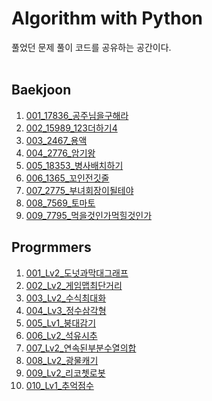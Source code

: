 # Algorithm with Python<br>
풀었던 문제 풀이 코드를 공유하는 공간이다.<br>
<br>

## Baekjoon
1. [001_17836_공주님을구해라](https://github.com/s5unnyjjj/Algorithm/blob/master/01_Baekjoon/001_17836_%EA%B3%B5%EC%A3%BC%EB%8B%98%EC%9D%84%EA%B5%AC%ED%95%B4%EB%9D%BC.py)
2. [002_15989_123더하기4](https://github.com/s5unnyjjj/Algorithm/blob/master/01_Baekjoon/002_15989_123%EB%8D%94%ED%95%98%EA%B8%B04.py)
3. [003_2467_용액](https://github.com/s5unnyjjj/Algorithm/blob/master/01_Baekjoon/003_2467_%EC%9A%A9%EC%95%A1.py)
4. [004_2776_암기왕](https://github.com/s5unnyjjj/Algorithm/blob/master/01_Baekjoon/004_2776_%EC%95%94%EA%B8%B0%EC%99%95.py)
5. [005_18353_병사배치하기](https://github.com/s5unnyjjj/Algorithm/blob/master/01_Baekjoon/005_18353_%EB%B3%91%EC%82%AC%EB%B0%B0%EC%B9%98%ED%95%98%EA%B8%B0.py)
6. [006_1365_꼬인전깃줄](https://github.com/s5unnyjjj/Algorithm/blob/master/01_Baekjoon/006_1365_%EA%BC%AC%EC%9D%B8%EC%A0%84%EA%B9%83%EC%A4%84.py)
7. [007_2775_부녀회장이될테야](https://github.com/s5unnyjjj/Algorithm/blob/master/01_Baekjoon/007_2775_%EB%B6%80%EB%85%80%ED%9A%8C%EC%9E%A5%EC%9D%B4%EB%90%A0%ED%85%8C%EC%95%BC.py)
8. [008_7569_토마토](https://github.com/s5unnyjjj/Algorithm/blob/master/01_Baekjoon/008_7569_%ED%86%A0%EB%A7%88%ED%86%A0.py)
9. [009_7795_먹을것인가먹힐것인가](https://github.com/s5unnyjjj/Algorithm/blob/master/01_Baekjoon/009_7795_%EB%A8%B9%EC%9D%84%EA%B2%83%EC%9D%B8%EA%B0%80%EB%A8%B9%ED%9E%90%EA%B2%83%EC%9D%B8%EA%B0%80.py)

## Progrmmers
1. [001_Lv2_도넛과막대그래프](https://github.com/s5unnyjjj/Algorithm/blob/master/02_Programmers/001_Lv2_%EB%8F%84%EB%84%9B%EA%B3%BC%EB%A7%89%EB%8C%80%EA%B7%B8%EB%9E%98%ED%94%84.py)
2. [002_Lv2_게임맵최단거리](https://github.com/s5unnyjjj/Algorithm/blob/master/02_Programmers/002_Lv2_%EA%B2%8C%EC%9E%84%EB%A7%B5%EC%B5%9C%EB%8B%A8%EA%B1%B0%EB%A6%AC.py)
3. [003_Lv2_수식최대화](https://github.com/s5unnyjjj/Algorithm/blob/master/02_Programmers/003_Lv2_%EC%88%98%EC%8B%9D%EC%B5%9C%EB%8C%80%ED%99%94.py)
4. [004_Lv3_정수삼각형](https://github.com/s5unnyjjj/Algorithm/blob/master/02_Programmers/004_Lv3_%EC%A0%95%EC%88%98%EC%82%BC%EA%B0%81%ED%98%95.py)
5. [005_Lv1_붕대감기](https://github.com/s5unnyjjj/Algorithm/blob/master/02_Programmers/005_Lv1_%EB%B6%95%EB%8C%80%EA%B0%90%EA%B8%B0.py)
6. [006_Lv2_석유시추](https://github.com/s5unnyjjj/Algorithm/blob/master/02_Programmers/006_Lv2_%EC%84%9D%EC%9C%A0%EC%8B%9C%EC%B6%94.py)
7. [007_Lv2_연속된부분수열의합](https://github.com/s5unnyjjj/Algorithm/blob/master/02_Programmers/007_Lv2_%EC%97%B0%EC%86%8D%EB%90%9C%EB%B6%80%EB%B6%84%EC%88%98%EC%97%B4%EC%9D%98%ED%95%A9.py)
8. [008_Lv2_광물캐기](https://github.com/s5unnyjjj/Algorithm/blob/master/02_Programmers/008_Lv2_%EA%B4%91%EB%AC%BC%EC%BA%90%EA%B8%B0.py)
9. [009_Lv2_리코쳇로봇](https://github.com/s5unnyjjj/Algorithm/blob/master/02_Programmers/009_Lv2_%EB%A6%AC%EC%BD%94%EC%B3%87%EB%A1%9C%EB%B4%87.py)
10. [010_Lv1_추억점수](https://github.com/s5unnyjjj/Algorithm/blob/master/02_Programmers/010_Lv1_%EC%B6%94%EC%96%B5%EC%A0%90%EC%88%98.py)
